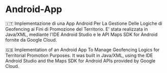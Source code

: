 # Android-App

:it: 
Implementazione di una App Android Per La Gestione Delle Logiche di Geofencing ai Fini di Promozione del Territorio. E' stata realizzata in Java/XML, mediante l'IDE Android Studio e le API Maps SDK for Android fornite da Google Cloud.

:gb:
Implementation of an Android App To Manage Geofencing Logics for Territorial Promotion Purposes. It was built in Java/XML, using the IDE Android Studio and the Maps SDK for Android APIs provided by Google Cloud.
